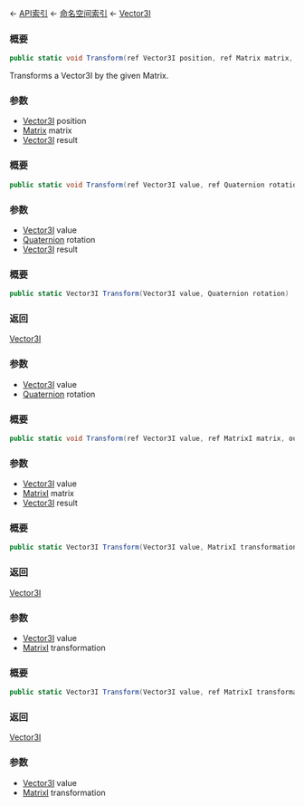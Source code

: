 ← [API索引](Api-Index) ← [命名空间索引](Namespace-Index) ← [Vector3I](VRageMath.Vector3I)

### 概要

```csharp
public static void Transform(ref Vector3I position, ref Matrix matrix, out Vector3I result)
```

Transforms a Vector3I by the given Matrix.

### 参数

* [Vector3I](VRageMath.Vector3I) position
* [Matrix](VRageMath.Matrix) matrix
* [Vector3I](VRageMath.Vector3I) result
### 概要

```csharp
public static void Transform(ref Vector3I value, ref Quaternion rotation, out Vector3I result)
```

### 参数

* [Vector3I](VRageMath.Vector3I) value
* [Quaternion](VRageMath.Quaternion) rotation
* [Vector3I](VRageMath.Vector3I) result
### 概要

```csharp
public static Vector3I Transform(Vector3I value, Quaternion rotation)
```

### 返回

[Vector3I](VRageMath.Vector3I)

### 参数

* [Vector3I](VRageMath.Vector3I) value
* [Quaternion](VRageMath.Quaternion) rotation
### 概要

```csharp
public static void Transform(ref Vector3I value, ref MatrixI matrix, out Vector3I result)
```

### 参数

* [Vector3I](VRageMath.Vector3I) value
* [MatrixI](VRageMath.MatrixI) matrix
* [Vector3I](VRageMath.Vector3I) result
### 概要

```csharp
public static Vector3I Transform(Vector3I value, MatrixI transformation)
```

### 返回

[Vector3I](VRageMath.Vector3I)

### 参数

* [Vector3I](VRageMath.Vector3I) value
* [MatrixI](VRageMath.MatrixI) transformation
### 概要

```csharp
public static Vector3I Transform(Vector3I value, ref MatrixI transformation)
```

### 返回

[Vector3I](VRageMath.Vector3I)

### 参数

* [Vector3I](VRageMath.Vector3I) value
* [MatrixI](VRageMath.MatrixI) transformation
